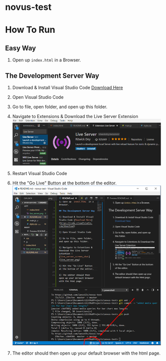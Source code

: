 # novus-test

# How To Run

## Easy Way

1) Open up `index.html` in a Browser.

## The Development Server Way

1) Download & Install Visual Studio Code [Download Here](https://code.visualstudio.com/download)

1) Open Visual Studio Code

1) Go to file, open folder, and open up this folder.

1) Navigate to Extensions & Download the Live Server Extension ![live_server_screen_shot](live_server.png)

1) Restart Visual Studio Code

1) Hit the "Go Live" Button at the bottom of the editor. ![go_live_screen_shot](go_live.png)

1) The editor should then open up your default browser with the html page.

